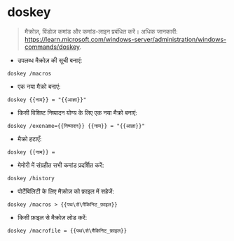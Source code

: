 # doskey

> मैक्रोज़, विंडोज़ कमांड और कमांड-लाइन प्रबंधित करें।
> अधिक जानकारी: <https://learn.microsoft.com/windows-server/administration/windows-commands/doskey>.

- उपलब्ध मैक्रोज़ की सूची बनाएं:

`doskey /macros`

- एक नया मैक्रो बनाएं:

`doskey {{नाम}} = "{{आज्ञा}}"`

- किसी विशिष्ट निष्पादन योग्य के लिए एक नया मैक्रो बनाएं:

`doskey /exename={{निष्पादन}} {{नाम}} = "{{आज्ञा}}"`

- मैक्रो हटाएँ:

`doskey {{नाम}} =`

- मेमोरी में संग्रहीत सभी कमांड प्रदर्शित करें:

`doskey /history`

- पोर्टेबिलिटी के लिए मैक्रोज़ को फ़ाइल में सहेजें:

`doskey /macros > {{पथ\से\मैकिनिट_फ़ाइल}}`

- किसी फ़ाइल से मैक्रोज़ लोड करें:

`doskey /macrofile = {{पथ\से\मैकिनिट_फ़ाइल}}`
